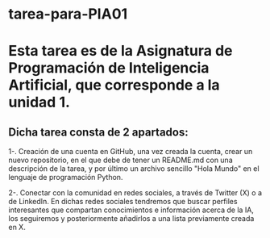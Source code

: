 # tarea-para-PIA01
<h1>Esta tarea es de la Asignatura de Programación de Inteligencia Artificial, que corresponde a la unidad 1.</h1><tr>
<h2>Dicha tarea consta de 2 apartados:</h2><tr>
  <p>1-. Creación de una cuenta en GitHub, una vez creada la cuenta, crear un nuevo repositorio, en el que debe de tener un README.md<tr>
  con una descripción de la tarea, y por último un archivo sencillo "Hola Mundo" en el lenguaje de programación Python.</p><tr>
  <p>2-. Conectar con la comunidad en redes sociales, a través de Twitter (X) o a de LinkedIn. En dichas redes sociales <tr>
  tendremos que buscar perfiles interesantes que compartan conocimientos e información acerca de la IA, los seguiremos y <tr>
  posteriormente añadirlos a una lista previamente creada en X.</p><tr>
